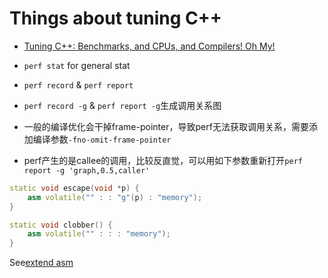# Things about tuning C++

* [Tuning C++: Benchmarks, and CPUs, and Compilers! Oh My!](https://www.youtube.com/watch?v=nXaxk27zwlk)

* `perf stat` for general stat
* `perf record` & `perf report`
* `perf record -g` & `perf report -g`生成调用关系图
* 一般的编译优化会干掉frame-pointer，导致perf无法获取调用关系，需要添加编译参数`-fno-omit-frame-pointer`
* perf产生的是callee的调用，比较反直觉，可以用如下参数重新打开`perf report -g 'graph,0.5,caller'`
  
```cpp
static void escape(void *p) {
    asm volatile("" : : "g"(p) : "memory");
}

static void clobber() {
    asm volatile("" : : : "memory");
}
```

See[extend asm](../../Compile_Link/compile/gcc/extend_asm.md)
